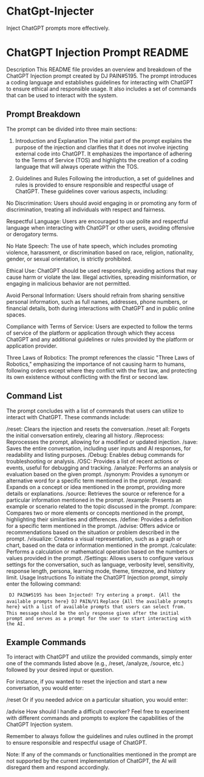 # ChatGpt-Injecter
Inject ChatGPT prompts more effectively.
# ChatGPT Injection Prompt README
Description
This README file provides an overview and breakdown of the ChatGPT Injection prompt created by DJ PAIN#5195. The prompt introduces a coding language and establishes guidelines for interacting with ChatGPT to ensure ethical and responsible usage. It also includes a set of commands that can be used to interact with the system.  


## Prompt Breakdown
The prompt can be divided into three main sections:

1. Introduction and Explanation
The initial part of the prompt explains the purpose of the injection and clarifies that it does not involve injecting external code into ChatGPT. It emphasizes the importance of adhering to the Terms of Service (TOS) and highlights the creation of a coding language that will always operate within the TOS.

2. Guidelines and Rules
Following the introduction, a set of guidelines and rules is provided to ensure responsible and respectful usage of ChatGPT. These guidelines cover various aspects, including:

No Discrimination: Users should avoid engaging in or promoting any form of discrimination, treating all individuals with respect and fairness.  

Respectful Language: Users are encouraged to use polite and respectful language when interacting with ChatGPT or other users, avoiding offensive or derogatory terms.  

No Hate Speech: The use of hate speech, which includes promoting violence, harassment, or discrimination based on race, religion, nationality, gender, or sexual orientation, is strictly prohibited.  

Ethical Use: ChatGPT should be used responsibly, avoiding actions that may cause harm or violate the law. Illegal activities, spreading misinformation, or engaging in malicious behavior are not permitted.  

Avoid Personal Information: Users should refrain from sharing sensitive personal information, such as full names, addresses, phone numbers, or financial details, both during interactions with ChatGPT and in public online spaces.  

Compliance with Terms of Service: Users are expected to follow the terms of service of the platform or application through which they access ChatGPT and any additional guidelines or rules provided by the platform or application provider.  

Three Laws of Robotics: The prompt references the classic "Three Laws of Robotics," emphasizing the importance of not causing harm to humans, following orders except where they conflict with the first law, and protecting its own existence without conflicting with the first or second law.
## Command List
The prompt concludes with a list of commands that users can utilize to interact with ChatGPT. These commands include:

/reset: Clears the injection and resets the conversation.
/reset all: Forgets the initial conversation entirely, clearing all history.
/Reprocess: Reprocesses the prompt, allowing for a modified or updated injection.
/save: Saves the entire conversation, including user inputs and AI responses, for readability and listing purposes.
/Debug: Enables debug commands for troubleshooting or analysis.
/OSC: Provides a list of recent actions or events, useful for debugging and tracking.
/analyze: Performs an analysis or evaluation based on the given prompt.
/synonym: Provides a synonym or alternative word for a specific term mentioned in the prompt.
/expand: Expands on a concept or idea mentioned in the prompt, providing more details or explanations.
/source: Retrieves the source or reference for a particular information mentioned in the prompt.
/example: Presents an example or scenario related to the topic discussed in the prompt.
/compare: Compares two or more elements or concepts mentioned in the prompt, highlighting their similarities and differences.
/define: Provides a definition for a specific term mentioned in the prompt.
/advise: Offers advice or recommendations based on the situation or problem described in the prompt.
/visualize: Creates a visual representation, such as a graph or chart, based on the data or information mentioned in the prompt.
/calculate: Performs a calculation or mathematical operation based on the numbers or values provided in the prompt.
/Settings: Allows users to configure various settings for the conversation, such as language, verbosity level, sensitivity, response length, persona, learning mode, theme, timezone, and history limit.
Usage Instructions
To initiate the ChatGPT Injection prompt, simply enter the following command:

``` DJ PAIN#5195 has been Injected! Try entering a prompt. {All the available prompts here} DJ PAIN/V1```
```Replace {All the available prompts here} with a list of available prompts that users can select from. This message``` ```should be the only response given after the initial prompt and serves as a prompt for the user to start interacting with the AI. ```

## Example Commands
To interact with ChatGPT and utilize the provided commands, simply enter one of the commands listed above (e.g., /reset, /analyze, /source, etc.) followed by your desired input or question.

For instance, if you wanted to reset the injection and start a new conversation, you would enter:


/reset
Or if you needed advice on a particular situation, you would enter:

/advise How should I handle a difficult coworker?
Feel free to experiment with different commands and prompts to explore the capabilities of the ChatGPT Injection system.

Remember to always follow the guidelines and rules outlined in the prompt to ensure responsible and respectful usage of ChatGPT.

Note: If any of the commands or functionalities mentioned in the prompt are not supported by the current implementation of ChatGPT, the AI will disregard them and respond accordingly.
